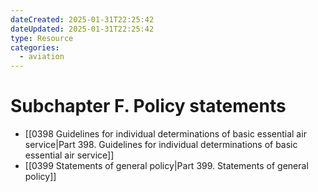 ```yaml
---
dateCreated: 2025-01-31T22:25:42
dateUpdated: 2025-01-31T22:25:42
type: Resource
categories:
  - aviation
---
```


# Subchapter F. Policy statements

- [[0398 Guidelines for individual determinations of basic essential air service|Part 398. Guidelines for individual determinations of basic essential air service]]
- [[0399 Statements of general policy|Part 399. Statements of general policy]]